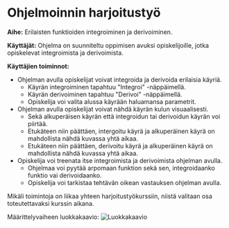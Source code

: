 # **Ohjelmoinnin harjoitustyö**

**Aihe:**
Erilaisten funktioiden integroiminen ja derivoiminen.

**Käyttäjät:**
Ohjelma on suunniteltu oppimisen avuksi opiskelijoille, jotka opiskelevat integroimista ja derivoimista.

**Käyttäjien toiminnot:**
* Ohjelman avulla opiskelijat voivat integroida ja derivoida erilaisia käyriä.
  * Käyrän integroiminen tapahtuu "Integroi" -näppäimellä.
  * Käyrän derivoiminen tapahtuu "Derivoi" -näppäimellä.
  * Opiskelija voi valita alussa käyrään haluamansa parametrit.
* Ohjelman avulla opiskelijat voivat nähdä käyrän kulun visuaalisesti.
  * Sekä alkuperäisen käyrän että integroidun tai derivoidun käyrän voi piirtää.
  * Etukäteen niin päättäen, intergoitu käyrä ja alkuperäinen käyrä on mahdollista nähdä kuvassa yhtä aikaa.
  * Etukäteen niin päättäen, derivoitu käyrä ja alkuperäinen käyrä on mahdollista nähdä kuvassa yhtä aikaa.
* Opiskelija voi treenata itse integroimista ja derivoimista ohjelman avulla.
  * Ohjelmaa voi pyytää arpomaan funktion sekä sen, integroidaanko funktio vai derivoidaanko.
  * Opiskelija voi tarkistaa tehtävän oikean vastauksen ohjelman avulla.

Mikäli toimintoja on liikaa yhteen harjoitustyökurssiin, niistä valitaan osa toteutettavaksi kurssin aikana.

Määrittelyvaiheen luokkakaavio:
![Luokkakaavio](/Luokkakaavio.jpg)


